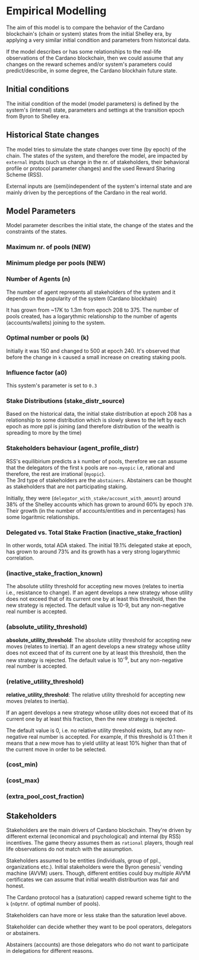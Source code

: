 # Empirical Modelling

The aim of this model is to compare the behavior of the Cardano blockchain's (chain or system) states from the initial Shelley era, by applying a very similar initial condition and parameters from historical data.

If the model describes or has some relationships to the real-life observations of the Cardano blockchain, then we could assume that any changes on the reward schemes and/or system's parameters could predict/describe, in some degree, the Cardano blockhain future state.

## Initial conditions

The initial condition of the model (model parameters) is defined by the system's (internal) state, parameters and settings at the transition epoch from Byron to Shelley era.

## Historical State changes

The model tries to simulate the state changes over time (by epoch) of the chain. The states of the system, and therefore the model, are impacted by `external` inputs (such us change in the nr. of stakeholders, their behavioral profile or protocol parameter changes) and the used Reward Sharing Scheme (RSS).

External inputs are (semi)independent of the system's internal state and are mainly driven by the perceptions of the Cardano in the real world.

## Model Parameters

Model parameter describes the initial state, the change of the states and the constraints of the states.

### Maximum nr. of pools (NEW)

### Minimum pledge per pools (NEW)


### Number of Agents (n)

The number of agent represents all stakeholders of the system and it depends
on the popularity of the system (Cardano blockhain)

It has grown from ~17K to 1.3m from epoch 208 to 375.
The number of pools created, has a logarythmic relationship to the number of agents (accounts/wallets) 
joining to the system.


### Optimal number or pools (k)

Initially it was 150 and changed to 500 at epoch 240. It's observed
that before the change in `k` caused a small increase on creating staking pools.

### Influence factor (a0)

This system's parameter is set to `0.3`

### Stake Distributions (stake_distr_source)

Based on the historical data, the initial stake distribution at epoch 208 has
a relationship to some distribution which is slowly skews to the left by each epoch as more
ppl is joining (and therefore distribution of the wealth is spreading to more by the time)


### Stakeholders behaviour (agent_profile_distr)

RSS's equilibirium predicts a `k` number of pools, therefore we can assume that the delegators of the first
`k` pools are `non-myopic` i.e, rational and therefore, the rest are irrational (`myopic`).  
The 3rd type of stakeholders are the `abstainers`. Abstainers can be thought as stakeholders that are not participating staking.

Initially, they were (`delegator_with_stake/account_with_amount`)  around 38% of the Shelley accounts which has grown to around 60% by epoch `370`.
Their growth (in the number of accounts/entities and in percentages) has some logaritmic relationships.

### Delegated vs. Total  Stake Fraction (inactive_stake_fraction)

In other words, total ADA staked.
The initial 19.1% delegated stake at epoch, has grown to around 73% and its growth has a very strong logarythmic correlation.

### (inactive_stake_fraction_known)

The absolute utility threshold for accepting new moves (relates to inertia i.e., resistance to change). 
If an agent develops a new strategy whose utility does not exceed that of its current one by at least this threshold, then the
new strategy is rejected. The default value is 10-9, but any non-negative real number is accepted.

### (absolute_utility_threshold)

**absolute_utility_threshold**: The absolute utility threshold for accepting new moves (relates to inertia). 
If an 
agent develops a new strategy whose utility does not exceed that of its current one by at least this threshold, then the 
new strategy is rejected. The default value is 10<sup>-9</sup>, but any non-negative real number is accepted.

### (relative_utility_threshold)

**relative_utility_threshold**: The relative utility threshold for accepting new moves (relates to inertia). 

If an 
agent develops a new strategy whose utility does not exceed that of its current one by at least this fraction, then the 
new strategy is rejected. 

The default value is 0, i.e. no relative utility threshold exists, but any non-negative real 
number is accepted. For example, if this threshold is 0.1 then it means that a new move has to yield utility at least 
10% higher than that of the current move in order to be selected.

### (cost_min)
### (cost_max)
### (extra_pool_cost_fraction)

## Stakeholders

Stakeholders are the main drivers of Cardano blockchain. 
They're driven by different external (economical and psychological) and internal (by RSS) incentives.
The game theory assumes them as `rational` players, though real life observations do not match with the assumption.

Stakeholders assumed to be entities (individuals, group of ppl., organizations etc.).
Initial stakeholders were the Byron genesis' vending machine (AVVM) users. Though, different entities could buy multiple
AVVM certificates we can assume that initial wealth distriburtion was fair and honest.

The Cardano protocol has a (saturation) capped reward scheme tight to the `k` (`nOpt`nr. of optimal number of pools).

Stakeholders can have more or less stake than the saturation level above.

Stakeholder can decide whether they want to be pool operators, delegators or abstainers.

Abstainers (accounts) are those delegators who do not want to participate in delegations for different reasons.
